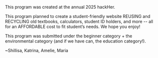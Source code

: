 This program was created at the annual 2025 hackHer.

This program planned to create a student-friendly website REUSING and RECYCLING old textbooks, calculators, student ID holders, and more -- all for an AFFORDABLE cost to fit student’s needs. 
We hope you enjoy!

This program was submitted under the beginner category + the environmental category (and if we have can, the education category!).

~Shillisa, Katrina, Amelie, Maria
